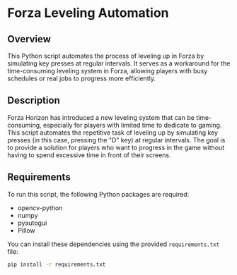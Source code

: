 # Forza Leveling Automation

## Overview

This Python script automates the process of leveling up in Forza by simulating key presses at regular intervals. It serves as a workaround for the time-consuming leveling system in Forza, allowing players with busy schedules or real jobs to progress more efficiently.

## Description

Forza Horizon has introduced a new leveling system that can be time-consuming, especially for players with limited time to dedicate to gaming. This script automates the repetitive task of leveling up by simulating key presses (in this case, pressing the "D" key) at regular intervals. The goal is to provide a solution for players who want to progress in the game without having to spend excessive time in front of their screens.

## Requirements

To run this script, the following Python packages are required:

- opencv-python
- numpy
- pyautogui
- Pillow

You can install these dependencies using the provided `requirements.txt` file:

```bash
pip install -r requirements.txt
